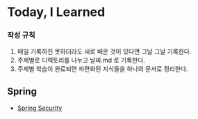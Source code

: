 # Today, I Learned

### 작성 규칙

1. 매일 기록하진 못하더라도 새로 배운 것이 있다면 그날 그날 기록한다.
2. 주제별로 디렉토리를 나누고 날짜.md 로 기록한다.
3. 주제별 학습이 완료되면 파편화된 지식들을 하나의 문서로 정리한다.

## Spring

 - [Spring Security](https://github.com/jhh992000/TIL/blob/main/spring-security/20210730.md)

   
